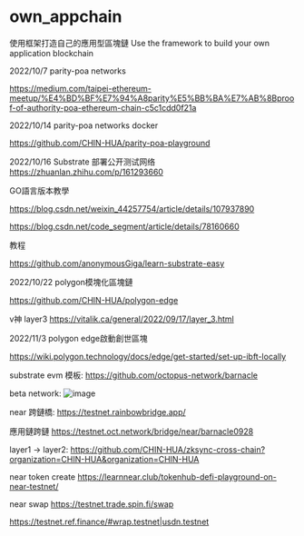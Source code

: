 # own_appchain
使用框架打造自己的應用型區塊鏈
Use the framework to build your own application blockchain

2022/10/7 
parity-poa networks

https://medium.com/taipei-ethereum-meetup/%E4%BD%BF%E7%94%A8parity%E5%BB%BA%E7%AB%8Bproof-of-authority-poa-ethereum-chain-c5c1cdd0f21a


2022/10/14 
parity-poa networks docker

https://github.com/CHIN-HUA/parity-poa-playground

2022/10/16
Substrate 部署公开测试网络
https://zhuanlan.zhihu.com/p/161293660

GO語言版本教學

https://blog.csdn.net/weixin_44257754/article/details/107937890

https://blog.csdn.net/code_segment/article/details/78160660

教程

https://github.com/anonymousGiga/learn-substrate-easy

2022/10/22 polygon模塊化區塊鏈

https://github.com/CHIN-HUA/polygon-edge

v神 layer3
https://vitalik.ca/general/2022/09/17/layer_3.html

2022/11/3 polygon edge啟動創世區塊

https://wiki.polygon.technology/docs/edge/get-started/set-up-ibft-locally

substrate evm 模板:
https://github.com/octopus-network/barnacle

beta network:
![image](https://user-images.githubusercontent.com/72617049/200116265-116d96c8-8abd-4032-9c72-0599370416f5.png)

near 跨鏈橋:
https://testnet.rainbowbridge.app/

應用鏈跨鏈
https://testnet.oct.network/bridge/near/barnacle0928

layer1 -> layer2:
https://github.com/CHIN-HUA/zksync-cross-chain?organization=CHIN-HUA&organization=CHIN-HUA

near token create
https://learnnear.club/tokenhub-defi-playground-on-near-testnet/

near swap
https://testnet.trade.spin.fi/swap

https://testnet.ref.finance/#wrap.testnet|usdn.testnet






